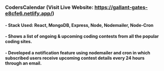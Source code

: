 ### CodersCalendar (Visit Live Website: https://gallant-gates-e8cfe6.netlify.app/)

#### - Stack Used: React, MongoDB, Express, Node, Nodemailer, Node-Cron
#### - Shows a list of ongoing & upcoming coding contests from all the popular coding sites.
#### - Developed a notification feature using nodemailer and cron in which subscribed users receive upcoming contest details every 24 hours through an email.

